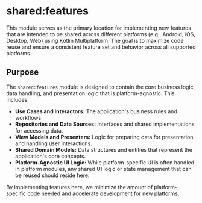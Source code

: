 # shared:features

This module serves as the primary location for implementing new features that are intended to be shared across different platforms (e.g., Android, iOS, Desktop, Web) using Kotlin Multiplatform. The goal is to maximize code reuse and ensure a consistent feature set and behavior across all supported platforms.

## Purpose

The `shared:features` module is designed to contain the core business logic, data handling, and presentation logic that is platform-agnostic. This includes:

*   **Use Cases and Interactors:** The application's business rules and workflows.
*   **Repositories and Data Sources:** Interfaces and shared implementations for accessing data.
*   **View Models and Presenters:** Logic for preparing data for presentation and handling user interactions.
*   **Shared Domain Models:** Data structures and entities that represent the application's core concepts.
*   **Platform-Agnostic UI Logic:** While platform-specific UI is often handled in platform modules, any shared UI logic or state management that can be reused should reside here.

By implementing features here, we minimize the amount of platform-specific code needed and accelerate development for new platforms.
